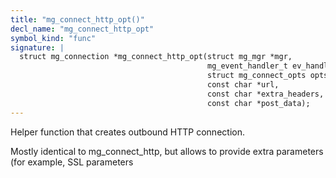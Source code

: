 ```yaml
---
title: "mg_connect_http_opt()"
decl_name: "mg_connect_http_opt"
symbol_kind: "func"
signature: |
  struct mg_connection *mg_connect_http_opt(struct mg_mgr *mgr,
                                            mg_event_handler_t ev_handler,
                                            struct mg_connect_opts opts,
                                            const char *url,
                                            const char *extra_headers,
                                            const char *post_data);
---
```


Helper function that creates outbound HTTP connection.

Mostly identical to mg_connect_http, but allows to provide extra parameters
(for example, SSL parameters 

